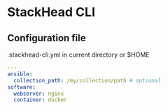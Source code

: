 # StackHead CLI

## Configuration file

.stackhead-cli.yml in current directory or $HOME
```yaml
---
ansible:
  collection_path: /my/collection/path # optional
software:
  webserver: nginx
  container: docker

```
